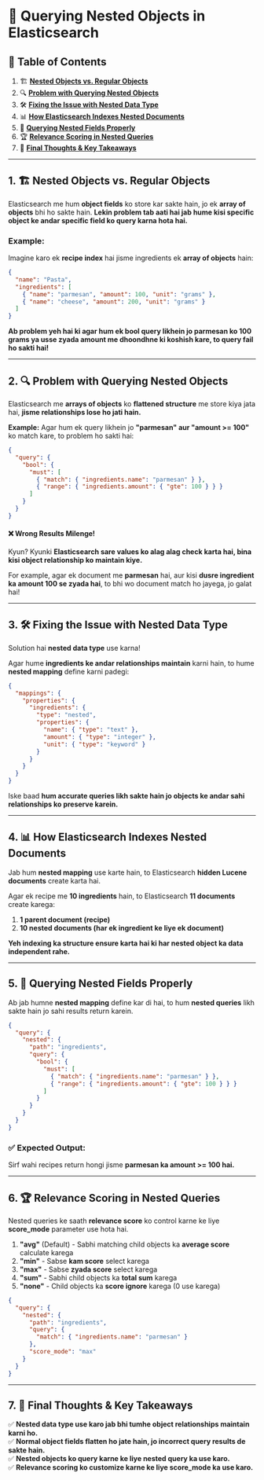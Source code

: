 # 📌 Querying Nested Objects in Elasticsearch  

## 📜 Table of Contents  

1. 🏗 [**Nested Objects vs. Regular Objects**](#1)  
2. 🔍 [**Problem with Querying Nested Objects**](#2)  
3. 🛠 [**Fixing the Issue with Nested Data Type**](#3)  
4. 📊 [**How Elasticsearch Indexes Nested Documents**](#4)  
5. 📌 [**Querying Nested Fields Properly**](#5)  
6. 🏆 [**Relevance Scoring in Nested Queries**](#6)  
7. 📝 [**Final Thoughts & Key Takeaways**](#7)  

---  

## 1. 🏗 **Nested Objects vs. Regular Objects**  <a id="1"></a>

Elasticsearch me hum **object fields** ko store kar sakte hain, jo ek **array of objects** bhi ho sakte hain. **Lekin problem tab aati hai jab hume kisi specific object ke andar specific field ko query karna hota hai.**  

### **Example:**  
Imagine karo ek **recipe index** hai jisme ingredients ek **array of objects** hain:  

```json
{
  "name": "Pasta",
  "ingredients": [
    { "name": "parmesan", "amount": 100, "unit": "grams" },
    { "name": "cheese", "amount": 200, "unit": "grams" }
  ]
}
```

**Ab problem yeh hai ki agar hum ek bool query likhein jo parmesan ko **100 grams ya usse zyada** amount me dhoondhne ki koshish kare, to query fail ho sakti hai!**  

---  

## 2. 🔍 **Problem with Querying Nested Objects**  <a id="2"></a>

Elasticsearch me **arrays of objects** ko **flattened structure** me store kiya jata hai, **jisme relationships lose ho jati hain.**  

**Example:** Agar hum ek query likhein jo **"parmesan" aur "amount >= 100"** ko match kare, to problem ho sakti hai:  

```json
{
  "query": {
    "bool": {
      "must": [
        { "match": { "ingredients.name": "parmesan" } },
        { "range": { "ingredients.amount": { "gte": 100 } } }
      ]
    }
  }
}
```

#### ❌ **Wrong Results Milenge!**  
Kyun? Kyunki **Elasticsearch sare values ko alag alag check karta hai, bina kisi object relationship ko maintain kiye.**  

For example, agar ek document me **parmesan** hai, aur kisi **dusre ingredient ka amount 100 se zyada hai**, to bhi wo document match ho jayega, jo galat hai!  

---  

## 3. 🛠 **Fixing the Issue with Nested Data Type**  <a id="3"></a>

Solution hai **nested data type** use karna!  

Agar hume **ingredients ke andar relationships maintain** karni hain, to hume **nested mapping** define karni padegi:  

```json
{
  "mappings": {
    "properties": {
      "ingredients": {
        "type": "nested",
        "properties": {
          "name": { "type": "text" },
          "amount": { "type": "integer" },
          "unit": { "type": "keyword" }
        }
      }
    }
  }
}
```

Iske baad **hum accurate queries likh sakte hain jo objects ke andar sahi relationships ko preserve karein.**  

---  

## 4. 📊 **How Elasticsearch Indexes Nested Documents**  <a id="4"></a>

Jab hum **nested mapping** use karte hain, to Elasticsearch **hidden Lucene documents** create karta hai.  

Agar ek recipe me **10 ingredients** hain, to Elasticsearch **11 documents** create karega:  
1. **1 parent document (recipe)**  
2. **10 nested documents (har ek ingredient ke liye ek document)**  

**Yeh indexing ka structure ensure karta hai ki har nested object ka data independent rahe.**  

---  

## 5. 📌 **Querying Nested Fields Properly**  <a id="5"></a>

Ab jab humne **nested mapping** define kar di hai, to hum **nested queries** likh sakte hain jo sahi results return karein.  

```json
{
  "query": {
    "nested": {
      "path": "ingredients",
      "query": {
        "bool": {
          "must": [
            { "match": { "ingredients.name": "parmesan" } },
            { "range": { "ingredients.amount": { "gte": 100 } } }
          ]
        }
      }
    }
  }
}
```

### ✅ **Expected Output:**  
Sirf wahi recipes return hongi jisme **parmesan ka amount >= 100 hai.**  

---  

## 6. 🏆 **Relevance Scoring in Nested Queries**  <a id="6"></a>

Nested queries ke saath **relevance score** ko control karne ke liye **score_mode** parameter use hota hai.  

1. **"avg"** (Default) - Sabhi matching child objects ka **average score** calculate karega  
2. **"min"** - Sabse **kam score** select karega  
3. **"max"** - Sabse **zyada score** select karega  
4. **"sum"** - Sabhi child objects ka **total sum** karega  
5. **"none"** - Child objects ka **score ignore** karega (0 use karega)  

```json
{
  "query": {
    "nested": {
      "path": "ingredients",
      "query": {
        "match": { "ingredients.name": "parmesan" }
      },
      "score_mode": "max"
    }
  }
}
```

---  

## 7. 📝 **Final Thoughts & Key Takeaways**  <a id="7"></a>

✅ **Nested data type use karo jab bhi tumhe object relationships maintain karni ho.**  
✅ **Normal object fields flatten ho jate hain, jo incorrect query results de sakte hain.**  
✅ **Nested objects ko query karne ke liye nested query ka use karo.**  
✅ **Relevance scoring ko customize karne ke liye score_mode ka use karo.**  

